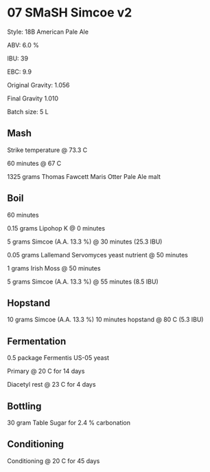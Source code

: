 # 07 SMaSH Simcoe v2

Style: 18B American Pale Ale

ABV: 6.0 %

IBU: 39

EBC: 9.9

Original Gravity: 1.056

Final Gravity 1.010

Batch size: 5 L

## Mash

Strike temperature @ 73.3 C

60 minutes @ 67 C

1325 grams Thomas Fawcett Maris Otter Pale Ale malt

## Boil

60 minutes

0.15 grams Lipohop K @ 0 minutes

5 grams Simcoe (A.A. 13.3 %) @ 30 minutes (25.3 IBU)

0.05 grams Lallemand Servomyces yeast nutrient @ 50 minutes

1 grams Irish Moss @ 50 minutes

5 grams Simcoe (A.A. 13.3 %) @ 55 minutes (8.5 IBU)

## Hopstand

10 grams Simcoe (A.A. 13.3 %) 10 minutes hopstand @ 80 C (5.3 IBU)

## Fermentation

0.5 package Fermentis US-05 yeast

Primary @ 20 C for 14 days

Diacetyl rest @ 23 C for 4 days

## Bottling

30 gram Table Sugar for 2.4 % carbonation

## Conditioning

Conditioning @ 20 C for 45 days
